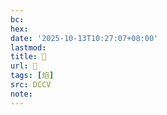```yaml
---
bc:
hex:
date: '2025-10-13T10:27:07+08:00'
lastmod:
title: 􀩵
url: 􀩵
tags: [焰]
src: DCCV
note:
---
```

